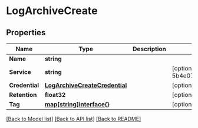 # LogArchiveCreate

## Properties
Name | Type | Description | Notes
------------ | ------------- | ------------- | -------------
**Name** | **string** |  | 
**Service** | **string** |  | [optional] [default to 5b4e074d1d34e82848ce7499]
**Credential** | [**LogArchiveCreateCredential**](logArchive_create_credential.md) |  | [optional] 
**Retention** | **float32** |  | [optional] 
**Tag** | [**map[string]interface{}**](.md) |  | [optional] 

[[Back to Model list]](../README.md#documentation-for-models) [[Back to API list]](../README.md#documentation-for-api-endpoints) [[Back to README]](../README.md)


